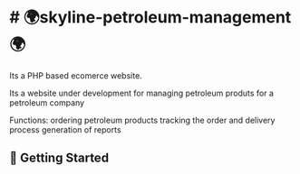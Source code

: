 #   # :earth_africa:skyline-petroleum-management :earth_africa:


Its a PHP based ecomerce website.

Its a website under development for managing petroleum produts for a petroleum company


Functions:
   ordering petroleum products
   tracking the order and delivery process
   generation of reports

## :running: Getting Started

   

